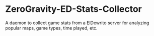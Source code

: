 # ZeroGravity-ED-Stats-Collector
A daemon to collect game stats from a ElDewrito server for analyzing popular maps, game types, time played, etc.

